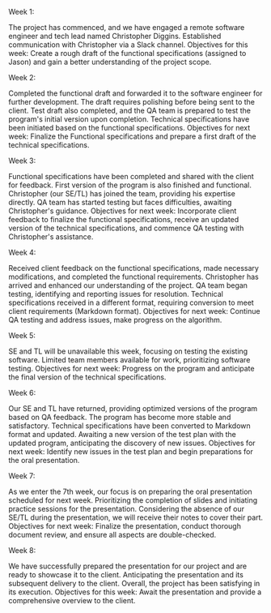 Week 1:

The project has commenced, and we have engaged a remote software engineer and tech lead named Christopher Diggins.
Established communication with Christopher via a Slack channel.
Objectives for this week: Create a rough draft of the functional specifications (assigned to Jason) and gain a better understanding of the project scope.

Week 2:

Completed the functional draft and forwarded it to the software engineer for further development.
The draft requires polishing before being sent to the client.
Test draft also completed, and the QA team is prepared to test the program's initial version upon completion.
Technical specifications have been initiated based on the functional specifications.
Objectives for next week: Finalize the Functional specifications and prepare a first draft of the technical specifications.

Week 3:

Functional specifications have been completed and shared with the client for feedback.
First version of the program is also finished and functional.
Christopher (our SE/TL) has joined the team, providing his expertise directly.
QA team has started testing but faces difficulties, awaiting Christopher's guidance.
Objectives for next week: Incorporate client feedback to finalize the functional specifications, receive an updated version of the technical specifications, and commence QA testing with Christopher's assistance.

Week 4:

Received client feedback on the functional specifications, made necessary modifications, and completed the functional requirements.
Christopher has arrived and enhanced our understanding of the project.
QA team began testing, identifying and reporting issues for resolution.
Technical specifications received in a different format, requiring conversion to meet client requirements (Markdown format).
Objectives for next week: Continue QA testing and address issues, make progress on the algorithm.

Week 5:

SE and TL will be unavailable this week, focusing on testing the existing software.
Limited team members available for work, prioritizing software testing.
Objectives for next week: Progress on the program and anticipate the final version of the technical specifications.

Week 6:

Our SE and TL have returned, providing optimized versions of the program based on QA feedback.
The program has become more stable and satisfactory.
Technical specifications have been converted to Markdown format and updated.
Awaiting a new version of the test plan with the updated program, anticipating the discovery of new issues.
Objectives for next week: Identify new issues in the test plan and begin preparations for the oral presentation.

Week 7:

As we enter the 7th week, our focus is on preparing the oral presentation scheduled for next week.
Prioritizing the completion of slides and initiating practice sessions for the presentation.
Considering the absence of our SE/TL during the presentation, we will receive their notes to cover their part.
Objectives for next week: Finalize the presentation, conduct thorough document review, and ensure all aspects are double-checked.

Week 8:

We have successfully prepared the presentation for our project and are ready to showcase it to the client.
Anticipating the presentation and its subsequent delivery to the client.
Overall, the project has been satisfying in its execution.
Objectives for this week: Await the presentation and provide a comprehensive overview to the client.
